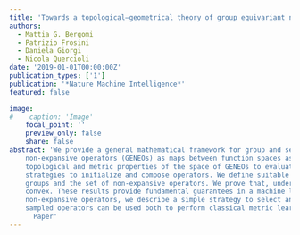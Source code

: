 ```yaml
---
title: 'Towards a topological–geometrical theory of group equivariant non-expansive operators for data analysis and machine learning'
authors:
  - Mattia G. Bergomi
  - Patrizio Frosini
  - Daniela Giorgi
  - Nicola Quercioli
date: '2019-01-01T00:00:00Z'
publication_types: ['1']
publication: '*Nature Machine Intelligence*'
featured: false

image:
#    caption: 'Image'
    focal_point: ''
    preview_only: false
    share: false
abstract: 'We provide a general mathematical framework for group and set equivariance in machine learning. We define group equivariant 	non-expansive operators (GENEOs) as maps between function spaces associated with groups of transformations. We study the 	topological and metric properties of the space of GENEOs to evaluate their approximating power and set the basis for general 	strategies to initialize and compose operators. We define suitable pseudo-metrics for the function spaces, the equivariance 	groups and the set of non-expansive operators. We prove that, under suitable assumptions, the space of GENEOs is compact and 	convex. These results provide fundamental guarantees in a machine learning perspective. By considering isometry-equivariant 	non-expansive operators, we describe a simple strategy to select and sample operators. Thereafter, we show how selected and 	sampled operators can be used both to perform classical metric learning and to inject knowledge in artificial neural networks. 	  Paper'
---
```

